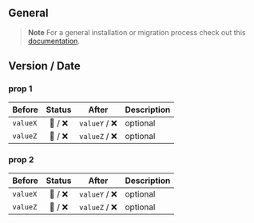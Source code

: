 <!--
SPDX-FileCopyrightText: 2025 DB Systel GmbH

SPDX-License-Identifier: Apache-2.0
-->

## General

> **Note**
> For a general installation or migration process check out this [documentation](https://www.npmjs.com/package/@db-ui/components).

## Version / Date

### prop 1

| Before   | Status  |     After     | Description |
| -------- | :-----: | :-----------: | ----------- |
| `valueX` | 🔁 / ❌ | `valueY` / ❌ | optional    |
| `valueZ` | 🔁 / ❌ | `valueZ` / ❌ | optional    |

### prop 2

| Before   | Status  |     After     | Description |
| -------- | :-----: | :-----------: | ----------- |
| `valueX` | 🔁 / ❌ | `valueY` / ❌ | optional    |
| `valueZ` | 🔁 / ❌ | `valueZ` / ❌ | optional    |
